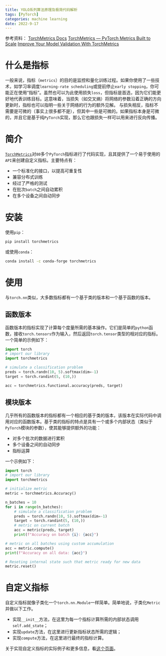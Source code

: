 ```yaml
---
title: YOLO系列算法原理及极简代码解析
tags: [PyTorch]
categories: machine learning 
date: 2022-9-17
---
```


参考资料：
[TorchMetrics Docs](https://torchmetrics.readthedocs.io/en/latest/index.html)
[TorchMetrics — PyTorch Metrics Built to Scale](https://devblog.pytorchlightning.ai/torchmetrics-pytorch-metrics-built-to-scale-7091b1bec919)
[Improve Your Model Validation With TorchMetrics](https://pub.towardsai.net/improve-your-model-validation-with-torchmetrics-b457d3954dcd)

# 什么是指标
一般来说，指标（`metrics`）的目的是监控和量化训练过程。如果你使用了一些技术，如学习率调度`learning-rate scheduling`或提前停止`early stopping`，你可能正在使用“指标”。虽然也可以为此使用损失`loss`，但指标是首选，因为它们能更好地代表训练目标。这意味着，当损失（如交叉熵）将网络的参数沿着正确的方向更新时，指标也可以指明一些关于网络的行为的额外见解。
与损失相反，指标不需要是可微的（事实上很多都不是），但其中一些是可微的。如果指标本身是可微的，并且它是基于纯`PyTorch`实现，那么它也跟损失一样可以用来进行反向传播。

# 简介
[`TorchMetrics`](https://github.com/Lightning-AI/metrics)对`80`多个`PyTorch`指标进行了代码实现，且其提供了一个易于使用的`API`来创建自定义指标。主要特点有：
- 一个标准化的接口，以提高可重复性
- 兼容分布式训练
- 经过了严格的测试
- 在批次`batch`之间自动累积
- 在多个设备之间自动同步

# 安装
使用`pip`：
```sh
pip install torchmetrics
```
或使用`conda`：
```sh
conda install -c conda-forge torchmetrics
```
# 使用
与`torch.nn`类似，大多数指标都有一个基于类的版本和一个基于函数的版本。
## 函数版本
函数版本的指标实现了计算每个度量所需的基本操作。它们是简单的`python`函数，接收`torch.tensors`作为输入，然后返回`torch.tensor`类型的相对应的指标。
一个简单的示例如下：
```python
import torch
# import our library
import torchmetrics

# simulate a classification problem
preds = torch.randn(10, 5).softmax(dim=-1)
target = torch.randint(5, (10,))

acc = torchmetrics.functional.accuracy(preds, target)
```
## 模块版本
几乎所有的函数版本的指标都有一个相应的基于类的版本，该版本在实际代码中调用对应的函数版本。基于类的指标的特点是具有一个或多个内部状态（类似于`PyTorch`模块的参数），使其能够提供额外的功能：
- 对多个批次的数据进行累积
- 多个设备之间的自动同步
- 指标运算

一个示例如下：
```python
import torch
# import our library
import torchmetrics

# initialize metric
metric = torchmetrics.Accuracy()

n_batches = 10
for i in range(n_batches):
    # simulate a classification problem
    preds = torch.randn(10, 5).softmax(dim=-1)
    target = torch.randint(5, (10,))
    # metric on current batch
    acc = metric(preds, target)
    print(f"Accuracy on batch {i}: {acc}")

# metric on all batches using custom accumulation
acc = metric.compute()
print(f"Accuracy on all data: {acc}")

# Reseting internal state such that metric ready for new data
metric.reset()
```

# 自定义指标
自定义指标就像子类化一个`torch.nn.Module`一样简单。简单地说，子类化`Metric`并做以下工作。
- 实现`__init__`方法，在这里为每一个指标计算所需的内部状态调用`self.add_state`；
- 实现`update`方法，在这里进行更新指标状态所需的逻辑；
- 实现`compute`方法，在这里进行最终的指标计算。

关于实现自定义指标的实际例子和更多信息，看[这个页面](https://torchmetrics.readthedocs.io/en/latest/pages/implement.html#implement)。